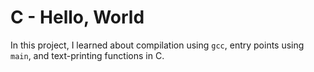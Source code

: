 # C - Hello, World

In this project, I learned about compilation using `gcc`, entry points using `main`, and text-printing functions in C.
